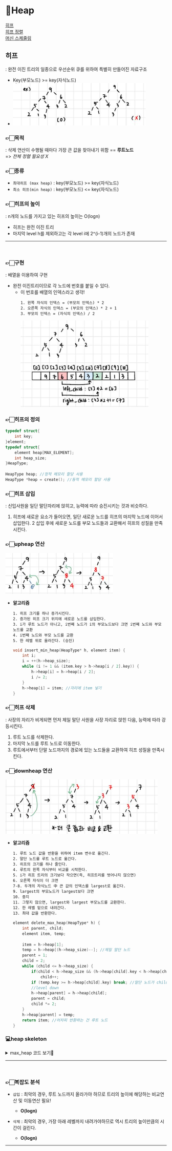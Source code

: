 # 🌄Heap
[히프](#히프) </br>
[히프 정렬](/Algorithm/Priority_Queue/Heap_Sorting.md) </br>
[머신 스케줄링](/Algorithm/Priority_Queue/LPT.md)
## 히프
: 완전 이진 트리의 일종으로 우선순위 큐를 위하여 특별히 만들어진 자료구조
- Key(부모노드) >= key(자식노드)
- ![](/Images/heap개념.JPG)

### 👉🏻목적
: 삭제 연산이 수행될 때마다 가장 큰 값을 찾아내기 위함 == **루트노드** </br>
=> *전체 정렬 필요성 X*

### 👉🏻종류
- `최대히프 (max heap)` : key(부모노드) >= key(자식노드)
- `최소 히프(min heap)` : key(부모노드) <= key(자식노드)

### 👉🏻히프의 높이
: n개의 노드를 가지고 있는 히프의 높이는 O(logn)</br>
- 히프는 완전 이진 트리
- 마지막 level h를 제외하고는 각 level i에 2^(i-1)개의 노드가 존재

---
</br>

### 👉🏻구현
: 배열을 이용하여 구현
- 완전 이진트리이므로 각 노드에 번호를 붙일 수 있다.
    - 이 번호를 배열의 인덱스라고 생각! </br>
        ```
        1. 왼쪽 자식의 인덱스 = (부모의 인덱스) * 2
        2. 오른쪽 자식의 인덱스 = (부모의 인덱스) * 2 + 1
        3. 부모의 인덱스 = (자식의 인덱스) / 2
        ```
        ![](/Images/heap구현.JPG)

### 👉🏻히프의 정의 
```C
typedef struct{
    int key;
}element;
typedef struct{
    element heap[MAX_ELEMENT];
    int heap_size;
}HeapType;

HeapType heap; //정적 메모리 할당 사용
HeapType *heap = create(); //동적 메모리 할당 사용
```

### 👉🏻히프 삽입
: 신입사원을 일단 말단자리에 앉히고, 능력에 따라 승진시키는 것과 비슷하다. </br>
1. 히프에 새로운 요소가 들어오면, 일단 새로운 노드를 히프의 마지막 노드에 이어서 삽입한다.
2 삽입 후에 새로운 노드를 부모 노드들과 교환해서 히프의 성질을 만족시킨다.

### 👉🏻upheap 연산
 ![](/Images/upheap.JPG)

- **알고리즘**
    ```
    1. 히프 크기를 하나 증가시킨다.
    2. 증가된 히프 크기 위치에 새로운 노드를 삽입한다.
    3. i가 루트 노드가 아니고, i번째 노드가 i의 부모노드보다 크면 i번째 노드와 부모 노드를 교환
    4. i번째 노드와 부모 노드를 교환
    5. 한 레벨 위로 올라간다. (승진)
    ```
    ```C
    void insert_min_heap(HeapType* h, element item) {
        int i;
        i = ++(h->heap_size);
        while (i != 1 && (item.key > h->heap[i / 2].key)) {
            h->heap[i] = h->heap[i / 2];
            i /= 2;
        }
        h->heap[i] = item; //자리에 item 넣기
    }
    ```

### 👉🏻히프 삭제
: 사장의 자리가 비게되면 먼저 제일 말단 사원을 사장 자리로 앉힌 다음, 능력에 따라 강등시킨다.
1. 루트 노드를 삭제한다.
2. 마지막 노드를 루트 노드로 이동한다.
3. 루트에서부터 단말 노드까지의 경로에 있는 노드들을 교환하여 히프 성질을 만족시킨다.

### 👉🏻downheap 연산
 ![](/Images/downheap.JPG)

 - **알고리즘**
    ```
    1. 루트 노드 값을 반환을 위하여 item 변수로 옮긴다.
    2. 말단 노드를 루트 노드로 옮긴다.
    3. 히프의 크기를 하나 줄인다.
    4. 루트의 왼쪽 자식부터 비교를 시작한다.
    5. i가 히프 트리의 크기보다 작으면(즉, 히프트리를 벗어나지 않으면)
    6. 오른쪽 자식이 더 크면
    7-8. 두개의 자식노드 中 큰 값의 인덱스를 largest로 옮긴다.
    9. largest의 부모노드가 largest보다 크면
    10. 중지
    11. 그렇지 않으면, largest와 largest 부모노드를 교환한다.
    12. 한 레벨 밑으로 내려간다.
    13. 최대 값을 반환한다.
    ```
    ```C
    element delete_max_heap(HeapType* h) {
        int parent, child;
        element item, temp;

        item = h->heap[1];
        temp = h->heap[(h->heap_size)--]; //제일 말단 노드
        parent = 1;
        child = 2;
        while (child <= h->heap_size) {
            if(child < h->heap_size && (h->heap[child].key < h->heap[child + 1].key))
                child++;
            if (temp.key >= h->heap[child].key) break; //말단 노드가 child보다 크면 그 위에 있어야 함
            //level down
            h->heap[parent] = h->heap[child];
            parent = child;
            child *= 2;
        }
        h->heap[parent] = temp;
        return item; //어차피 반환하는 건 루트 노드 
    }
    ```

### 💻heap skeleton
<details markdown="1">
<summary>max_heap 코드 보기👀</summary>

```C
//heap insert/delete
#include <stdio.h>
#include <stdlib.h>
#define MAX_ELEMENT 20

typedef struct {
	int key;
}element;
typedef struct {
	element heap[MAX_ELEMENT];
	int heap_size;
}HeapType;

HeapType* create() {
	return (HeapType*)malloc(sizeof(HeapType));
}

void init(HeapType* h) {
	h->heap_size = 0;
}

void insert_max_heap(HeapType* h, element item) {
	int i;
	i = ++(h->heap_size);
	while (i != 1 && (item.key > h->heap[i / 2].key)) {
		h->heap[i] = h->heap[i / 2];
		i /= 2;
	}
	h->heap[i] = item; //자리에 item 넣기
}

element delete_max_heap(HeapType* h) {
	int parent, child;
	element item, temp;

	item = h->heap[1];
	temp = h->heap[(h->heap_size)--]; //제일 말단 노드
	parent = 1;
	child = 2;
	while (child <= h->heap_size) {
		if(child < h->heap_size && (h->heap[child].key < h->heap[child + 1].key))
			child++;
		if (temp.key >= h->heap[child].key) break; //말단 노드가 child보다 크면 그 위에 있어야 함
		//level down
		h->heap[parent] = h->heap[child];
		parent = child;
		child *= 2;
	}
	h->heap[parent] = temp;
	return item; //어차피 반환하는 건 루트 노드 
}
int main(void)
{
	element e1 = { 10 }, e2 = { 5 }, e3 = { 30 };
	element e4, e5, e6;
	HeapType* heap;
	heap = create(); // 히프 생성
	init(heap); // 초기화
	// 삽입
	insert_max_heap(heap, e1);
	insert_max_heap(heap, e2);
	insert_max_heap(heap, e3);
	// 삭제
	e4 = delete_max_heap(heap);
	printf("< %d > ", e4.key);
	e5 = delete_max_heap(heap);
	printf("< %d > ", e5.key);
	e6 = delete_max_heap(heap);
	printf("< %d > \n", e6.key);
	free(heap);
	return 0;
}
```

</details>

---
</br>

### 👉🏻복잡도 분석 
- `삽입` : 최악의 경우, 루트 노드까지 올라가야 하므로 트리의 높이에 해당하는 비교연산 및 이동연산 필요!
    - **O(logn)**

- `삭제` : 최악의 경우, 가장 아래 레벨까지 내려가야하므로 역시 트리의 높이만큼의 시간이 걸린다.
    - **O(logn)**

---
</br>




